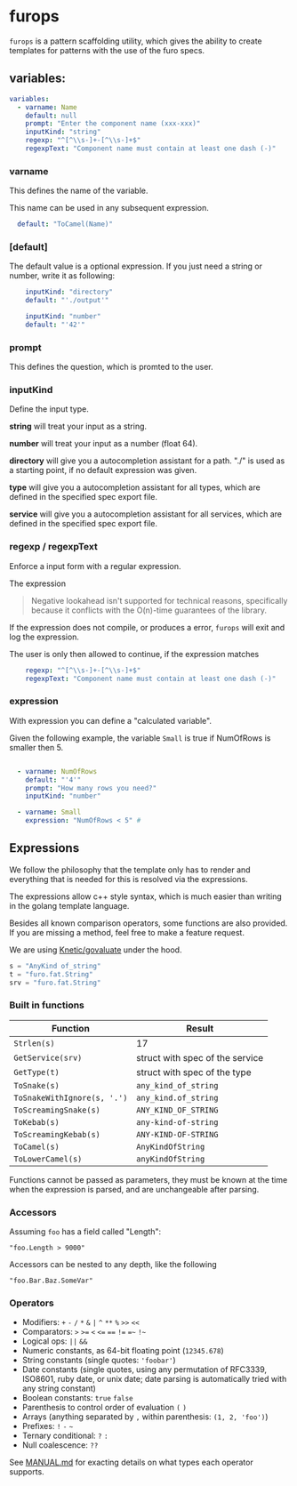 # furops
 
`furops` is a pattern scaffolding utility, which gives the ability to create templates for patterns with the use of 
the furo specs.


## variables:

```yaml
variables:
  - varname: Name
    default: null
    prompt: "Enter the component name (xxx-xxx)"
    inputKind: "string"
    regexp: "^[^\\s-]+-[^\\s-]+$"
    regexpText: "Component name must contain at least one dash (-)"
```

### varname
This defines the name of the variable. 

This name can be used in any subsequent expression.

```yaml
  default: "ToCamel(Name)"
```

### [default]
The default value is a optional expression.
If you just need a string or number, write it as following:
```yaml 
    inputKind: "directory"
    default: "'./output'"
```    
    
```yaml     
    inputKind: "number"
    default: "'42'"
```

### prompt
This defines the question, which is promted to the user.


### inputKind
Define the input type. 

**string** will treat your input as a string.

**number** will treat your input as a number (float 64).

**directory** will give you a autocompletion assistant for a path. "./" is used as a starting point, if no default expression was given.

**type** will give you a autocompletion assistant for all types, which are defined in the specified spec export file.

**service** will give you a autocompletion assistant for all services, which are defined in the specified spec export file.

### regexp / regexpText
Enforce a input form with a regular expression. 

The expression
> Negative lookahead isn't supported for technical reasons, specifically because it conflicts with the O(n)-time guarantees of the library.

If the expression does not compile, or produces a error, `furops` will exit and log the expression.

The user is only then allowed to continue, if the expression matches
```yaml
    regexp: "^[^\\s-]+-[^\\s-]+$"
    regexpText: "Component name must contain at least one dash (-)"
```

### expression
With expression you can define a "calculated variable".

Given the following example, the variable `Small` is true if NumOfRows is smaller then 5.
```yaml

  - varname: NumOfRows
    default: "'4'"
    prompt: "How many rows you need?"
    inputKind: "number"

  - varname: Small
    expression: "NumOfRows < 5" #

```


## Expressions
We follow the philosophy that the template only has to render and everything that is needed for this is resolved via the expressions.

The expressions allow c++ style syntax, which is much easier than writing in the golang template language.

Besides all known comparison operators, some functions are also provided. If you are missing a method, feel free to make a feature request.

We are using [Knetic/govaluate](https://github.com/Knetic/govaluate) under the hood. 
```go
s = "AnyKind of_string"
t = "furo.fat.String"
srv = "furo.fat.String"
```

### Built in functions

| Function                    | Result                          |
|-----------------------------|---------------------------------|
| `Strlen(s)`                 | 17                              |
| `GetService(srv)`           | struct with spec of the service |
| `GetType(t)`                | struct with spec of the type    |
| `ToSnake(s)`                | `any_kind_of_string`            |
| `ToSnakeWithIgnore(s, '.')` | `any_kind.of_string`            |
| `ToScreamingSnake(s)`       | `ANY_KIND_OF_STRING`            |
| `ToKebab(s)`                | `any-kind-of-string`            |
| `ToScreamingKebab(s)`       | `ANY-KIND-OF-STRING`            |
| `ToCamel(s)`                | `AnyKindOfString`               |
| `ToLowerCamel(s)`           | `anyKindOfString`               |


Functions cannot be passed as parameters, they must be known at the time when the expression is parsed, and are unchangeable after parsing.

### Accessors

 Assuming `foo` has a field called "Length":

	"foo.Length > 9000"

Accessors can be nested to any depth, like the following

	"foo.Bar.Baz.SomeVar"


###  Operators

* Modifiers: `+` `-` `/` `*` `&` `|` `^` `**` `%` `>>` `<<`
* Comparators: `>` `>=` `<` `<=` `==` `!=` `=~` `!~`
* Logical ops: `||` `&&`
* Numeric constants, as 64-bit floating point (`12345.678`)
* String constants (single quotes: `'foobar'`)
* Date constants (single quotes, using any permutation of RFC3339, ISO8601, ruby date, or unix date; date parsing is automatically tried with any string constant)
* Boolean constants: `true` `false`
* Parenthesis to control order of evaluation `(` `)`
* Arrays (anything separated by `,` within parenthesis: `(1, 2, 'foo')`)
* Prefixes: `!` `-` `~`
* Ternary conditional: `?` `:`
* Null coalescence: `??`

See [MANUAL.md](https://github.com/Knetic/govaluate/blob/master/MANUAL.md) for exacting details on what types each operator supports.
